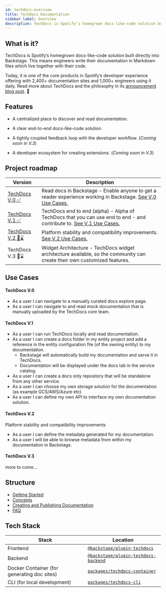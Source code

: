 ```yaml
---
id: techdocs-overview
title: TechDocs Documentation
sidebar_label: Overview
description: TechDocs is Spotify’s homegrown docs-like-code solution built directly into Backstage
---
```


## What is it?

<!-- Intro, backstory, etc.: -->

TechDocs is Spotify’s homegrown docs-like-code solution built directly into
Backstage. This means engineers write their documentation in Markdown files
which live together with their code.

Today, it is one of the core products in Spotify’s developer experience offering
with 2,400+ documentation sites and 1,000+ engineers using it daily. Read more
about TechDocs and the philosophy in its
[announcement blog post](https://backstage.io/blog/2020/09/08/announcing-tech-docs).
🎉

## Features

- A centralized place to discover and read documentation.

- A clear end-to-end docs-like-code solution.

- A tightly coupled feedback loop with the developer workflow. (_Coming soon in
  V.3_)

- A developer ecosystem for creating extensions. (_Coming soon in V.3_)

## Project roadmap

| Version                 | Description                                                                                                                         |
| ----------------------- | ----------------------------------------------------------------------------------------------------------------------------------- |
| [TechDocs V.0 ✅][v0]   | Read docs in Backstage - Enable anyone to get a reader experience working in Backstage. [See V.0 Use Cases.](#techdocs-v0)          |
| [TechDocs V.1 ✅][v1]   | TechDocs end to end (alpha) - Alpha of TechDocs that you can use end to end - and contribute to. [See V.1 Use Cases.](#techdocs-v1) |
| [TechDocs V.2 🔮⌛][v2] | Platform stability and compatibility improvements. [See V.2 Use Cases.](#techdocs-v2)                                               |
| TechDocs V.3 🔮⌛       | Widget Architecture - TechDocs widget architecture available, so the community can create their own customized features.            |

[v0]: https://github.com/spotify/backstage/milestone/15
[v1]: https://github.com/spotify/backstage/milestone/16
[v2]: https://github.com/spotify/backstage/milestone/17

<!-- TODO: Add link to milestone for v3 -->

## Use Cases

#### TechDocs V.0

- As a user I can navigate to a manually curated docs explore page.
- As a user I can navigate to and read mock documentation that is manually
  uploaded by the TechDocs core team.

#### TechDocs V.1

- As a user I can run TechDocs locally and read documentation.
- As a user I can create a docs folder in my entity project and add a reference
  in the entity configuration file (of the owning entity) to my documentation.
  - Backstage will automatically build my documentation and serve it in
    TechDocs.
  - Documentation will be displayed under the docs tab in the service catalog.
- As a user I can create a docs only repository that will be standalone from any
  other service.
- As a user I can choose my own storage solution for the documentation (as
  example GCS/AWS/Azure etc)
- As a user I can define my own API to interface my own documentation solution.

#### TechDocs V.2

Platform stability and compatibility improvements

- As a user I can define the metadata generated for my documentation.
- As a user I will be able to browse metadata from within my documentation in
  Backstage.

#### TechDocs V.3

more to come...

## Structure

- [Getting Started]
- [Concepts]
- [Creating and Publishing Documentation]
- [FAQ]

## Tech Stack

| Stack                                       | Location                                                 |
| ------------------------------------------- | -------------------------------------------------------- |
| Frontend                                    | [`@backstage/plugin-techdocs`][techdocs/frontend]        |
| Backend                                     | [`@backstage/plugin-techdocs-backend`][techdocs/backend] |
| Docker Container (for generating doc sites) | [`packages/techdocs-container`][techdocs/container]      |
| CLI (for local development)                 | [`packages/techdocs-cli`][techdocs/cli]                  |

[getting started]: getting-started.md
[concepts]: concepts.md
[creating and publishing documentation]: creating-and-publishing.md
[faq]: FAQ.md 'Frequently asked questions'
[techdocs/frontend]:
  https://github.com/spotify/backstage/blob/master/plugins/techdocs
[techdocs/backend]:
  https://github.com/spotify/backstage/blob/master/plugins/techdocs-backend
[techdocs/container]:
  https://github.com/spotify/backstage/blob/master/packages/techdocs-container
[techdocs/cli]:
  https://github.com/spotify/backstage/blob/master/packages/techdocs-cli
